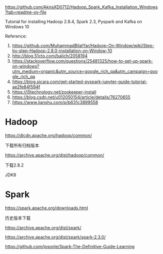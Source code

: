 



https://github.com/AkiraXD0712/Hadoop_Spark_Kafka_Installation_Windows?tab=readme-ov-file



Tutorial for installing Hadoop 2.8.4, Spark 2.3, Pyspark and Kafka on Windows 10

Reference:

1. https://github.com/MuhammadBilalYar/Hadoop-On-Window/wiki/Step-by-step-Hadoop-2.8.0-installation-on-Window-10
2. http://blog.51cto.com/balich/2058194
3. https://stackoverflow.com/questions/25481325/how-to-set-up-spark-on-windows?utm_medium=organic&utm_source=google_rich_qa&utm_campaign=google_rich_qa
4. https://blog.sicara.com/get-started-pyspark-jupyter-guide-tutorial-ae2fe84f594f
5. https://j5technology.net/zookeeper-install
6. https://blog.csdn.net/u012050154/article/details/76270655
7. https://www.jianshu.com/p/b631c3899558



# Hadoop

https://dlcdn.apache.org/hadoop/common/

下载所有归档版本

https://archive.apache.org/dist/hadoop/common/



下载2.8.2



JDK8



# Spark

https://spark.apache.org/downloads.html



历史版本下载

https://archive.apache.org/dist/spark/



https://archive.apache.org/dist/spark/spark-2.3.0/





https://github.com/josonle/Spark-The-Definitive-Guide-Learning
